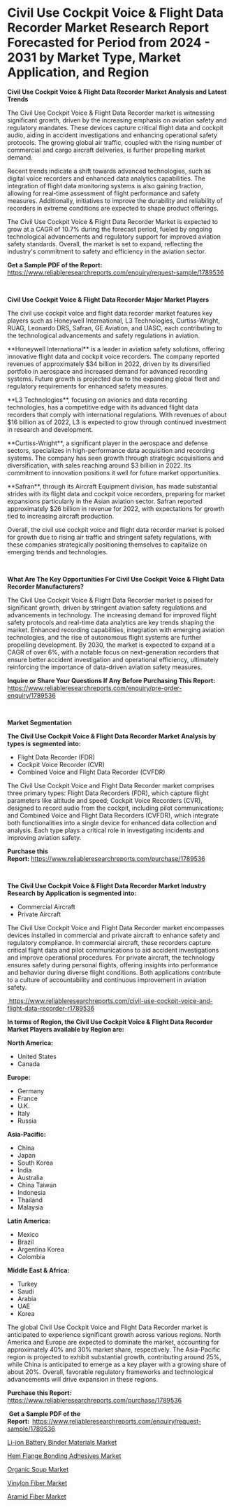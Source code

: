 <p><h1>Civil Use Cockpit Voice & Flight Data Recorder Market Research Report Forecasted for Period from 2024 -  2031 by Market Type, Market Application, and Region</h1></p><p><strong>Civil Use Cockpit Voice & Flight Data Recorder Market Analysis and Latest Trends</strong></p>
<p><p>The Civil Use Cockpit Voice & Flight Data Recorder market is witnessing significant growth, driven by the increasing emphasis on aviation safety and regulatory mandates. These devices capture critical flight data and cockpit audio, aiding in accident investigations and enhancing operational safety protocols. The growing global air traffic, coupled with the rising number of commercial and cargo aircraft deliveries, is further propelling market demand.</p><p>Recent trends indicate a shift towards advanced technologies, such as digital voice recorders and enhanced data analytics capabilities. The integration of flight data monitoring systems is also gaining traction, allowing for real-time assessment of flight performance and safety measures. Additionally, initiatives to improve the durability and reliability of recorders in extreme conditions are expected to shape product offerings.</p><p>The Civil Use Cockpit Voice & Flight Data Recorder Market is expected to grow at a CAGR of 10.7% during the forecast period, fueled by ongoing technological advancements and regulatory support for improved aviation safety standards. Overall, the market is set to expand, reflecting the industry's commitment to safety and efficiency in the aviation sector.</p></p>
<p><strong>Get a Sample PDF of the Report:&nbsp;</strong> <a href="https://www.reliableresearchreports.com/enquiry/request-sample/1789536?utm_campaign=24&utm_medium=2&utm_source=Github&utm_content=ia&utm_term=09102024&utm_id=civil-use-cockpit-voice-flight-data-recorder">https://www.reliableresearchreports.com/enquiry/request-sample/1789536</a></p>
<p>&nbsp;</p>
<p><strong>Civil Use Cockpit Voice & Flight Data Recorder Major Market Players</strong></p>
<p><p>The civil use cockpit voice and flight data recorder market features key players such as Honeywell International, L3 Technologies, Curtiss-Wright, RUAG, Leonardo DRS, Safran, GE Aviation, and UASC, each contributing to the technological advancements and safety regulations in aviation.</p><p>**Honeywell International** is a leader in aviation safety solutions, offering innovative flight data and cockpit voice recorders. The company reported revenues of approximately $34 billion in 2022, driven by its diversified portfolio in aerospace and increased demand for advanced recording systems. Future growth is projected due to the expanding global fleet and regulatory requirements for enhanced safety measures.</p><p>**L3 Technologies**, focusing on avionics and data recording technologies, has a competitive edge with its advanced flight data recorders that comply with international regulations. With revenues of about $16 billion as of 2022, L3 is expected to grow through continued investment in research and development.</p><p>**Curtiss-Wright**, a significant player in the aerospace and defense sectors, specializes in high-performance data acquisition and recording systems. The company has seen growth through strategic acquisitions and diversification, with sales reaching around $3 billion in 2022. Its commitment to innovation positions it well for future market opportunities.</p><p>**Safran**, through its Aircraft Equipment division, has made substantial strides with its flight data and cockpit voice recorders, preparing for market expansions particularly in the Asian aviation sector. Safran reported approximately $26 billion in revenue for 2022, with expectations for growth tied to increasing aircraft production.</p><p>Overall, the civil use cockpit voice and flight data recorder market is poised for growth due to rising air traffic and stringent safety regulations, with these companies strategically positioning themselves to capitalize on emerging trends and technologies.</p></p>
<p>&nbsp;</p>
<p><strong>What Are The Key Opportunities For Civil Use Cockpit Voice & Flight Data Recorder Manufacturers?</strong></p>
<p><p>The Civil Use Cockpit Voice & Flight Data Recorder market is poised for significant growth, driven by stringent aviation safety regulations and advancements in technology. The increasing demand for improved flight safety protocols and real-time data analytics are key trends shaping the market. Enhanced recording capabilities, integration with emerging aviation technologies, and the rise of autonomous flight systems are further propelling development. By 2030, the market is expected to expand at a CAGR of over 6%, with a notable focus on next-generation recorders that ensure better accident investigation and operational efficiency, ultimately reinforcing the importance of data-driven aviation safety measures.</p></p>
<p><strong>Inquire or Share Your Questions If Any Before Purchasing This Report:</strong> <a href="https://www.reliableresearchreports.com/enquiry/pre-order-enquiry/1789536?utm_campaign=24&utm_medium=2&utm_source=Github&utm_content=ia&utm_term=09102024&utm_id=civil-use-cockpit-voice-flight-data-recorder">https://www.reliableresearchreports.com/enquiry/pre-order-enquiry/1789536</a></p>
<p>&nbsp;</p>
<p><strong>Market Segmentation</strong></p>
<p><strong>The Civil Use Cockpit Voice & Flight Data Recorder Market Analysis by types is segmented into:</strong></p>
<p><ul><li>Flight Data Recorder (FDR)</li><li>Cockpit Voice Recorder (CVR)</li><li>Combined Voice and Flight Data Recorder (CVFDR)</li></ul></p>
<p><p>The Civil Use Cockpit Voice and Flight Data Recorder market comprises three primary types: Flight Data Recorders (FDR), which capture flight parameters like altitude and speed; Cockpit Voice Recorders (CVR), designed to record audio from the cockpit, including pilot communications; and Combined Voice and Flight Data Recorders (CVFDR), which integrate both functionalities into a single device for enhanced data collection and analysis. Each type plays a critical role in investigating incidents and improving aviation safety.</p></p>
<p><strong>Purchase this Report:&nbsp;</strong><a href="https://www.reliableresearchreports.com/purchase/1789536?utm_campaign=24&utm_medium=2&utm_source=Github&utm_content=ia&utm_term=09102024&utm_id=civil-use-cockpit-voice-flight-data-recorder">https://www.reliableresearchreports.com/purchase/1789536</a></p>
<p>&nbsp;</p>
<p><strong>The Civil Use Cockpit Voice & Flight Data Recorder Market Industry Research by Application is segmented into:</strong></p>
<p><ul><li>Commercial Aircraft</li><li>Private Aircraft</li></ul></p>
<p><p>The Civil Use Cockpit Voice and Flight Data Recorder market encompasses devices installed in commercial and private aircraft to enhance safety and regulatory compliance. In commercial aircraft, these recorders capture critical flight data and pilot communications to aid accident investigations and improve operational procedures. For private aircraft, the technology ensures safety during personal flights, offering insights into performance and behavior during diverse flight conditions. Both applications contribute to a culture of accountability and continuous improvement in aviation safety.</p></p>
<p><a href="https://www.reliableresearchreports.com/civil-use-cockpit-voice-and-flight-data-recorder-r1789536?utm_campaign=24&utm_medium=2&utm_source=Github&utm_content=ia&utm_term=09102024&utm_id=civil-use-cockpit-voice-flight-data-recorder">&nbsp;https://www.reliableresearchreports.com/civil-use-cockpit-voice-and-flight-data-recorder-r1789536</a></p>
<p><strong>In terms of Region, the Civil Use Cockpit Voice & Flight Data Recorder Market Players available by Region are:</strong></p>
<p>
    <p> <strong> North America: </strong>
        <ul>
            <li>United States</li>
            <li>Canada</li>
        </ul>
        </p> 
    <p> <strong> Europe: </strong>
        <ul>
            <li>Germany</li>
            <li>France</li>
            <li>U.K.</li>
            <li>Italy</li>
            <li>Russia</li>
        </ul>
        </p> 
    <p> <strong> Asia-Pacific: </strong>
        <ul>
            <li>China</li>
            <li>Japan</li>
            <li>South Korea</li>
            <li>India</li>
            <li>Australia</li>
            <li>China Taiwan</li>
            <li>Indonesia</li>
            <li>Thailand</li>
            <li>Malaysia</li>
        </ul>
        </p> 
    <p> <strong> Latin America: </strong>
        <ul>
            <li>Mexico</li>
            <li>Brazil</li>
            <li>Argentina Korea</li>
            <li>Colombia</li>
        </ul>
        </p> 
    <p> <strong> Middle East & Africa: </strong>
        <ul>
            <li>Turkey</li>
            <li>Saudi</li>
            <li>Arabia</li>
            <li>UAE</li>
            <li>Korea</li>
        </ul>
    </p>
    </p>
<p><p>The global Civil Use Cockpit Voice and Flight Data Recorder market is anticipated to experience significant growth across various regions. North America and Europe are expected to dominate the market, accounting for approximately 40% and 30% market share, respectively. The Asia-Pacific region is projected to exhibit substantial growth, contributing around 25%, while China is anticipated to emerge as a key player with a growing share of about 20%. Overall, favorable regulatory frameworks and technological advancements will drive expansion in these regions.</p></p>
<p><strong>Purchase this Report: </strong><a href="https://www.reliableresearchreports.com/purchase/1789536?utm_campaign=24&utm_medium=2&utm_source=Github&utm_content=ia&utm_term=09102024&utm_id=civil-use-cockpit-voice-flight-data-recorder">https://www.reliableresearchreports.com/purchase/1789536</a></p>
<p>&nbsp;<strong>Get a Sample PDF of the Report:&nbsp;&nbsp;</strong><a href="https://www.reliableresearchreports.com/enquiry/request-sample/1789536?utm_campaign=24&utm_medium=2&utm_source=Github&utm_content=ia&utm_term=09102024&utm_id=civil-use-cockpit-voice-flight-data-recorder">https://www.reliableresearchreports.com/enquiry/request-sample/1789536</a></p>
<p><strong></strong></p>
<p><p><a href="https://github.com/Elvirademiri584/Market-Research-Report-List-1/blob/main/li-ion-battery-binder-materials-market.md?utm_campaign=24&utm_medium=2&utm_source=Github&utm_content=ia&utm_term=09102024&utm_id=civil-use-cockpit-voice-flight-data-recorder">Li-ion Battery Binder Materials Market</a></p><p><a href="https://github.com/ryanchasonayb/Market-Research-Report-List-1/blob/main/hem-flange-bonding-adhesives-market.md?utm_campaign=24&utm_medium=2&utm_source=Github&utm_content=ia&utm_term=09102024&utm_id=civil-use-cockpit-voice-flight-data-recorder">Hem Flange Bonding Adhesives Market</a></p><p><a href="https://issuu.com/reportprime-2/docs/organic-soup-market-size-2030.pptx_cba915f0a8b199?utm_campaign=24&utm_medium=2&utm_source=Github&utm_content=ia&utm_term=09102024&utm_id=civil-use-cockpit-voice-flight-data-recorder">Organic Soup Market</a></p><p><a href="https://www.linkedin.com/pulse/market-forecasting-change-global-vinylon-fiber-dynamics-future-85qef?utm_campaign=24&utm_medium=2&utm_source=Github&utm_content=ia&utm_term=09102024&utm_id=civil-use-cockpit-voice-flight-data-recorder">Vinylon Fiber Market</a></p><p><a href="https://www.linkedin.com/pulse/pulse-aramid-fiber-rhythms-change-market-resonance-2024-2031-f9atf?utm_campaign=24&utm_medium=2&utm_source=Github&utm_content=ia&utm_term=09102024&utm_id=civil-use-cockpit-voice-flight-data-recorder">Aramid Fiber Market</a></p></p>
